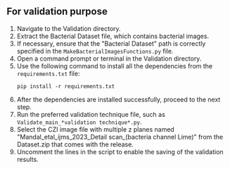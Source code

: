 For validation purpose
----------------------------------------------------------
1. Navigate to the Validation directory.
2. Extract the Bacterial Dataset file, which contains bacterial images.
3. If necessary, ensure that the "Bacterial Dataset" path is correctly specified in the `MakeBacterialImagesFunctions.py` file.
4. Open a command prompt or terminal in the Validation directory.
5. Use the following command to install all the dependencies from the `requirements.txt` file:
   ```
   pip install -r requirements.txt
   ```
6. After the dependencies are installed successfully, proceed to the next step.
7. Run the preferred validation technique file, such as `Validate_main_*validation technique*.py`.
9. Select the CZI image file with multiple z planes named "Mandal_etal_ijms_2023_Detail scan_(bacteria channel Lime)" from the Dataset.zip that comes with the release.
10. Uncomment the lines in the script to enable the saving of the validation results.
